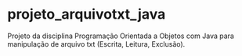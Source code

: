 # projeto_arquivotxt_java
Projeto da disciplina Programação Orientada a Objetos com Java para manipulação de arquivo txt (Escrita, Leitura, Exclusão).
